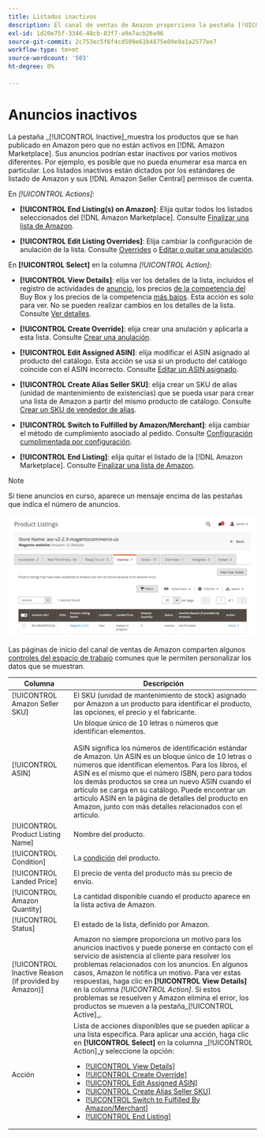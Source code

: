 ```yaml
---
title: Listados inactivos
description: El canal de ventas de Amazon proporciona la pestaña [!UICONTROL Inactive] para supervisar los listados actualmente inactivos [!DNL Amazon Marketplace] .
exl-id: 1d20e75f-3346-48cb-83f7-a9e7acb26a96
source-git-commit: 2c753ec5f6f4cd509e61b4875e09e9a1a2577ee7
workflow-type: tm+mt
source-wordcount: '503'
ht-degree: 0%

---
```


# Anuncios inactivos

La pestaña _[!UICONTROL Inactive]_muestra los productos que se han publicado en Amazon pero que no están activos en [!DNL Amazon Marketplace]. Sus anuncios podrían estar inactivos por varios motivos diferentes. Por ejemplo, es posible que no pueda enumerar esa marca en particular. Los listados inactivos están dictados por los estándares de listado de Amazon y sus [!DNL Amazon Seller Central] permisos de cuenta.

En _[!UICONTROL Actions]_:

- **[!UICONTROL End Listing(s) on Amazon]**: Elija quitar todos los listados seleccionados del  [!DNL Amazon Marketplace]. Consulte [Finalizar una lista de Amazon](./end-listings-manually.md).

- **[!UICONTROL Edit Listing Overrides]**: Elija cambiar la configuración de anulación de la lista. Consulte [Overrides](./overrides.md) o [Editar o quitar una anulación](./creating-editing-overrides.md#edit-override-single-listing).

En **[!UICONTROL Select]** en la columna _[!UICONTROL Action]_:

- **[!UICONTROL View Details]**: elija ver los detalles de la lista, incluidos el registro de actividades de  [anuncio](./product-listing-details.md#listing-activity-log), los precios [ de la competencia del ](./product-listing-details.md#buy-box-competitor-pricing)Buy Box y los precios de la competencia  [más bajos](./product-listing-details.md#lowest-competitor-pricing). Esta acción es solo para ver. No se pueden realizar cambios en los detalles de la lista. Consulte [Ver detalles](./product-listing-details.md).

- **[!UICONTROL Create Override]**: elija crear una anulación y aplicarla a esta lista. Consulte [Crear una anulación](./creating-editing-overrides.md).

- **[!UICONTROL Edit Assigned ASIN]**: elija modificar el ASIN asignado al producto del catálogo. Esta acción se usa si un producto del catálogo coincide con el ASIN incorrecto. Consulte [Editar un ASIN asignado](./edit-assigned-asin.md).

- **[!UICONTROL Create Alias Seller SKU]**: elija crear un SKU de alias (unidad de mantenimiento de existencias) que se pueda usar para crear una lista de Amazon a partir del mismo producto de catálogo. Consulte [Crear un SKU de vendedor de alias](./create-alias-seller-sku.md).

- **[!UICONTROL Switch to Fulfilled by Amazon/Merchant]**: elija cambiar el método de cumplimiento asociado al pedido. Consulte [Configuración cumplimentada por configuración](./fulfilled-by.md#configure-fulfilled-by-settings).

- **[!UICONTROL End Listing]**: elija quitar el listado de la  [!DNL Amazon Marketplace]. Consulte [Finalizar una lista de Amazon](./end-listings-manually.md).

>[!NOTE]
>
>Si tiene anuncios en curso, aparece un mensaje encima de las pestañas que indica el número de anuncios.

![Listas inactivas de Amazon](assets/amazon-inactive-listings.png)

Las páginas de inicio del canal de ventas de Amazon comparten algunos [controles del espacio de trabajo](./workspace-controls.md) comunes que le permiten personalizar los datos que se muestran.

| Columna | Descripción |
|--- |--- |
| [!UICONTROL Amazon Seller SKU] | El SKU (unidad de mantenimiento de stock) asignado por Amazon a un producto para identificar el producto, las opciones, el precio y el fabricante. |
| [!UICONTROL ASIN] | Un bloque único de 10 letras o números que identifican elementos.<br><br>ASIN significa los números de identificación estándar de Amazon. Un ASIN es un bloque único de 10 letras o números que identifican elementos. Para los libros, el ASIN es el mismo que el número ISBN, pero para todos los demás productos se crea un nuevo ASIN cuando el artículo se carga en su catálogo. Puede encontrar un artículo ASIN en la página de detalles del producto en Amazon, junto con más detalles relacionados con el artículo. |
| [!UICONTROL Product Listing Name] | Nombre del producto. |
| [!UICONTROL Condition] | La [condición](./product-listing-condition.md) del producto. |
| [!UICONTROL Landed Price] | El precio de venta del producto más su precio de envío. |
| [!UICONTROL Amazon Quantity] | La cantidad disponible cuando el producto aparece en la lista activa de Amazon. |
| [!UICONTROL Status] | El estado de la lista, definido por Amazon. |
| [!UICONTROL Inactive Reason (if provided by Amazon)] | Amazon no siempre proporciona un motivo para los anuncios inactivos y puede ponerse en contacto con el servicio de asistencia al cliente para resolver los problemas relacionados con los anuncios. En algunos casos, Amazon le notifica un motivo. Para ver estas respuestas, haga clic en **[!UICONTROL View Details]** en la columna _[!UICONTROL Action]_. Si estos problemas se resuelven y Amazon elimina el error, los productos se mueven a la pestaña_[!UICONTROL Active]_. |
| Acción | Lista de acciones disponibles que se pueden aplicar a una lista específica. Para aplicar una acción, haga clic en **[!UICONTROL Select]** en la columna _[!UICONTROL Action]_y seleccione la opción:<ul><li>[[!UICONTROL View Details]](./product-listing-details.md)</li><li>[[!UICONTROL Create Override]](./creating-editing-overrides.md)</li><li>[[!UICONTROL Edit Assigned ASIN]](./edit-assigned-asin.md)</li><li>[[!UICONTROL Create Alias Seller SKU]](./create-alias-seller-sku.md#region-specific)</li><li>[[!UICONTROL Switch to Fulfilled By Amazon/Merchant]](./fulfilled-by.md#configure-fulfilled-by-settings)</li><li>[[!UICONTROL End Listing]](./end-listings-manually.md)</li></ul> |
